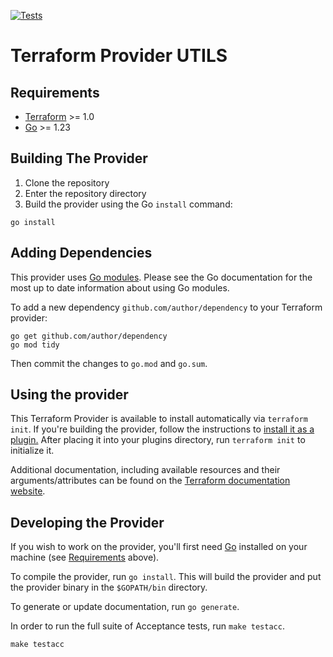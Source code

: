 [![Tests](https://github.com/netascode/terraform-provider-utils/actions/workflows/test.yml/badge.svg)](https://github.com/netascode/terraform-provider-utils/actions/workflows/test.yml)

# Terraform Provider UTILS

## Requirements

- [Terraform](https://www.terraform.io/downloads.html) >= 1.0
- [Go](https://golang.org/doc/install) >= 1.23

## Building The Provider

1. Clone the repository
2. Enter the repository directory
3. Build the provider using the Go `install` command:

```shell
go install
```

## Adding Dependencies

This provider uses [Go modules](https://github.com/golang/go/wiki/Modules).
Please see the Go documentation for the most up to date information about using Go modules.

To add a new dependency `github.com/author/dependency` to your Terraform provider:

```shell
go get github.com/author/dependency
go mod tidy
```

Then commit the changes to `go.mod` and `go.sum`.

## Using the provider

This Terraform Provider is available to install automatically via `terraform init`. If you're building the provider, follow the instructions to
[install it as a plugin.](https://www.terraform.io/docs/plugins/basics.html#installing-a-plugin)
After placing it into your plugins directory,  run `terraform init` to initialize it.

Additional documentation, including available resources and their arguments/attributes can be found on the [Terraform documentation website](https://registry.terraform.io/providers/netascode/utils/latest/docs).

## Developing the Provider

If you wish to work on the provider, you'll first need [Go](http://www.golang.org) installed on your machine (see [Requirements](#requirements) above).

To compile the provider, run `go install`. This will build the provider and put the provider binary in the `$GOPATH/bin` directory.

To generate or update documentation, run `go generate`.

In order to run the full suite of Acceptance tests, run `make testacc`.

```shell
make testacc
```
